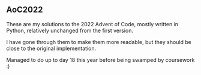 ## AoC2022

These are my solutions to the 2022 Advent of Code, mostly written in Python, relatively unchanged from the first version. 

I have gone through them to make them more readable, but they should be close to the original implementation.

Managed to do up to day 18 this year before being swamped by coursework :)
